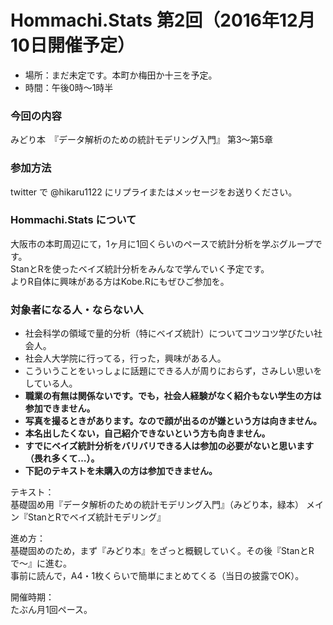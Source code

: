 # Hommachi.Stats 第2回（2016年12月10日開催予定）
* 場所：まだ未定です。本町か梅田か十三を予定。  
* 時間：午後0時〜1時半  

### 今回の内容
みどり本　『データ解析のための統計モデリング入門』 第3〜第5章  

### 参加方法
twitter で @hikaru1122 にリプライまたはメッセージをお送りください。

### Hommachi.Stats について
大阪市の本町周辺にて，1ヶ月に1回くらいのペースで統計分析を学ぶグループです。  
StanとRを使ったベイズ統計分析をみんなで学んでいく予定です。  
よりR自体に興味がある方はKobe.Rにもぜひご参加を。  

### 対象者になる人・ならない人
* 社会科学の領域で量的分析（特にベイズ統計）についてコツコツ学びたい社会人。  
* 社会人大学院に行ってる，行った，興味がある人。  
* こういうことをいっしょに話題にできる人が周りにおらず，さみしい思いをしている人。  
* **職業の有無は関係ないです。でも，社会人経験がなく紹介もない学生の方は参加できません。**  
* **写真を撮るときがあります。なので顔が出るのが嫌という方は向きません。**  
* **本名出したくない，自己紹介できないという方も向きません。**  
* **すでにベイズ統計分析をバリバリできる人は参加の必要がないと思います（畏れ多くて…）。**  
* **下記のテキストを未購入の方は参加できません。**

テキスト：  
基礎固め用『データ解析のための統計モデリング入門』（みどり本，緑本）
メイン『StanとRでベイズ統計モデリング』  

進め方：  
基礎固めのため，まず『みどり本』をざっと概観していく。その後『StanとRで〜』に進む。  
事前に読んで，A4・1枚くらいで簡単にまとめてくる（当日の披露でOK）。

開催時期：  
たぶん月1回ペース。
